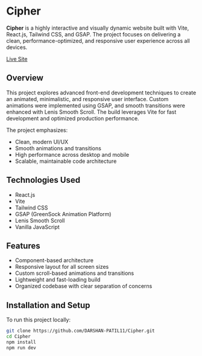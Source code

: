 # Cipher

**Cipher** is a highly interactive and visually dynamic website built with Vite, React.js, Tailwind CSS, and GSAP. The project focuses on delivering a clean, performance-optimized, and responsive user experience across all devices.

[Live Site](https://cipher-v1.vercel.app/)

## Overview

This project explores advanced front-end development techniques to create an animated, minimalistic, and responsive user interface. Custom animations were implemented using GSAP, and smooth transitions were enhanced with Lenis Smooth Scroll. The build leverages Vite for fast development and optimized production performance.

The project emphasizes:
- Clean, modern UI/UX
- Smooth animations and transitions
- High performance across desktop and mobile
- Scalable, maintainable code architecture

## Technologies Used

- React.js
- Vite
- Tailwind CSS
- GSAP (GreenSock Animation Platform)
- Lenis Smooth Scroll
- Vanilla JavaScript

## Features

- Component-based architecture
- Responsive layout for all screen sizes
- Custom scroll-based animations and transitions
- Lightweight and fast-loading build
- Organized codebase with clear separation of concerns

## Installation and Setup

To run this project locally:

```bash
git clone https://github.com/DARSHAN-PATIL11/Cipher.git
cd Cipher
npm install
npm run dev

